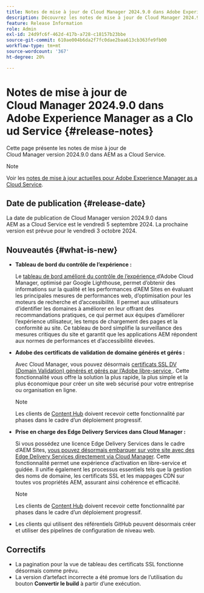 ```yaml
---
title: Notes de mise à jour de Cloud Manager 2024.9.0 dans Adobe Experience Manager as a Cloud Service
description: Découvrez les notes de mise à jour de Cloud Manager 2024.9.0 dans AEM as a Cloud Service.
feature: Release Information
role: Admin
exl-id: 24d9fc6f-462d-417b-a728-c18157b23bbe
source-git-commit: 610ae004b6da2f7fc0dae2baa613cb363fe9fb00
workflow-type: tm+mt
source-wordcount: '367'
ht-degree: 20%

---
```


# Notes de mise à jour de Cloud Manager 2024.9.0 dans Adobe Experience Manager as a Cloud Service {#release-notes}

Cette page présente les notes de mise à jour de Cloud Manager version 2024.9.0 dans AEM as a Cloud Service.

>[!NOTE]
>
>Voir les [notes de mise à jour actuelles pour Adobe Experience Manager as a Cloud Service](/help/release-notes/release-notes-cloud/release-notes-current.md).

## Date de publication {#release-date}

La date de publication de Cloud Manager version 2024.9.0 dans AEM as a Cloud Service est le vendredi 5 septembre 2024. La prochaine version est prévue pour le vendredi 3 octobre 2024.

## Nouveautés {#what-is-new}

* **Tableau de bord du contrôle de l’expérience :**

  Le [ tableau de bord amélioré du contrôle de l’expérience ](/help/implementing/cloud-manager/experience-audit-dashboard.md) d’Adobe Cloud Manager, optimisé par Google Lighthouse, permet d’obtenir des informations sur la qualité et les performances d’AEM Sites en évaluant les principales mesures de performances web, d’optimisation pour les moteurs de recherche et d’accessibilité. Il permet aux utilisateurs d’identifier les domaines à améliorer en leur offrant des recommandations pratiques, ce qui permet aux équipes d’améliorer l’expérience utilisateur, les temps de chargement des pages et la conformité au site. Ce tableau de bord simplifie la surveillance des mesures critiques du site et garantit que les applications AEM répondent aux normes de performances et d’accessibilité élevées.

* **Adobe des certificats de validation de domaine générés et gérés :**

  Avec Cloud Manager, vous pouvez désormais [ certificats SSL DV (Domain Validation) générés et gérés par l’Adobe libre-service ](/help/implementing/cloud-manager/managing-ssl-certifications/add-ssl-certificate.md). Cette fonctionnalité vous offre la solution la plus rapide, la plus simple et la plus économique pour créer un site web sécurisé pour votre entreprise ou organisation en ligne. <!-- CMGR-52403 -->

  >[!NOTE]
  >
  >Les clients de [Content Hub](/help/assets/product-overview.md) doivent recevoir cette fonctionnalité par phases dans le cadre d’un déploiement progressif.

* **Prise en charge des Edge Delivery Services dans Cloud Manager :**

  Si vous possédez une licence Edge Delivery Services dans le cadre d’AEM Sites, [vous pouvez désormais embarquer sur votre site avec des Edge Delivery Services directement via Cloud Manager](/help/implementing/cloud-manager/edge-delivery-services.md). Cette fonctionnalité permet une expérience d’activation en libre-service et guidée. Il unifie également les processus essentiels tels que la gestion des noms de domaine, les certificats SSL et les mappages CDN sur toutes vos propriétés AEM, assurant ainsi cohérence et efficacité. <!-- CMGR-49859 -->

  >[!NOTE]
  >
  >Les clients de [Content Hub](/help/assets/product-overview.md) doivent recevoir cette fonctionnalité par phases dans le cadre d’un déploiement progressif.

* Les clients qui utilisent des référentiels GitHub peuvent désormais créer et utiliser des pipelines de configuration de niveau web. <!--( KEEP IN? SP: YES CMGR-59046 and Slack https://cq-dev.slack.com/archives/C07LFP5BZ2L/p1725407057847379 ) -->

<!--
## Early adoption program {#early-adoption}

For a chance to test some upcoming features, be a part of Adobe's early adoption program. -->


## Correctifs

* La pagination pour la vue de tableau des certificats SSL fonctionne désormais comme prévu. <!-- (CMGR-60804 - [UI] Pagination doesn't work for ssl certificates) -->
* La version d’artefact incorrecte a été promue lors de l’utilisation du bouton **Convertir le build** à partir d’une exécution. <!-- ( KEEP IN? SP: YES CMGR-59519 and Slack https://cq-dev.slack.com/archives/C07LFPN2R08/p1725408253474129 ) -->

<!-- * Slack message says next release? SP: REMOVE (Leave in for now) SSL Certificates table in Cloud Manager now enables pagination in the user experience. ( https://jira.corp.adobe.com/browse/CMGR-61041 and Slack https://cq-dev.slack.com/archives/C07LFRE9QJU/p1725408553760009 ) --<>

